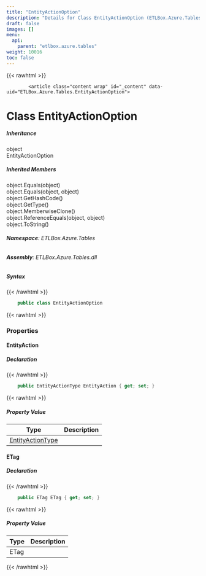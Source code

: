 ```yaml
---
title: "EntityActionOption"
description: "Details for Class EntityActionOption (ETLBox.Azure.Tables)"
draft: false
images: []
menu:
  api:
    parent: "etlbox.azure.tables"
weight: 10016
toc: false
---
```


{{< rawhtml >}}

            <article class="content wrap" id="_content" data-uid="ETLBox.Azure.Tables.EntityActionOption">
  <h1 id="ETLBox_Azure_Tables_EntityActionOption" data-uid="ETLBox.Azure.Tables.EntityActionOption" class="text-break">Class EntityActionOption
</h1>
  <div class="markdown level0 summary"></div>
  <div class="markdown level0 conceptual"></div>
  <div class="inheritance">
    <h5>Inheritance</h5>
    <div class="level0"><span class="xref">object</span></div>
    <div class="level1"><span class="xref">EntityActionOption</span></div>
  </div>
  <div class="inheritedMembers">
    <h5>Inherited Members</h5>
    <div>
      <span class="xref">object.Equals(object)</span>
    </div>
    <div>
      <span class="xref">object.Equals(object, object)</span>
    </div>
    <div>
      <span class="xref">object.GetHashCode()</span>
    </div>
    <div>
      <span class="xref">object.GetType()</span>
    </div>
    <div>
      <span class="xref">object.MemberwiseClone()</span>
    </div>
    <div>
      <span class="xref">object.ReferenceEquals(object, object)</span>
    </div>
    <div>
      <span class="xref">object.ToString()</span>
    </div>
  </div>
<h6><strong>Namespace</strong>: ETLBox.Azure.Tables</h6>
  <h6><strong>Assembly</strong>: ETLBox.Azure.Tables.dll</h6>
  <h5 id="ETLBox_Azure_Tables_EntityActionOption_syntax">Syntax</h5>
{{< /rawhtml >}}

```C#
    public class EntityActionOption
```

{{< rawhtml >}}
  <h3 id="properties">Properties
</h3>
  <a id="ETLBox_Azure_Tables_EntityActionOption_EntityAction_" data-uid="ETLBox.Azure.Tables.EntityActionOption.EntityAction*"></a>
  <h4 id="ETLBox_Azure_Tables_EntityActionOption_EntityAction" data-uid="ETLBox.Azure.Tables.EntityActionOption.EntityAction">EntityAction</h4>
  <div class="markdown level1 summary"></div>
  <div class="markdown level1 conceptual"></div>
  <h5 class="declaration">Declaration</h5>
{{< /rawhtml >}}

```C#
    public EntityActionType EntityAction { get; set; }
```

{{< rawhtml >}}
  <h5 class="propertyValue">Property Value</h5>
  <table class="table table-bordered table-striped table-condensed">
    <thead>
      <tr>
        <th>Type</th>
        <th>Description</th>
      </tr>
    </thead>
    <tbody>
      <tr>
        <td><a class="xref" href="/api/etlbox.azure.tables/entityactiontype">EntityActionType</a></td>
        <td></td>
      </tr>
    </tbody>
  </table>
  <a id="ETLBox_Azure_Tables_EntityActionOption_ETag_" data-uid="ETLBox.Azure.Tables.EntityActionOption.ETag*"></a>
  <h4 id="ETLBox_Azure_Tables_EntityActionOption_ETag" data-uid="ETLBox.Azure.Tables.EntityActionOption.ETag">ETag</h4>
  <div class="markdown level1 summary"></div>
  <div class="markdown level1 conceptual"></div>
  <h5 class="declaration">Declaration</h5>
{{< /rawhtml >}}

```C#
    public ETag ETag { get; set; }
```

{{< rawhtml >}}
  <h5 class="propertyValue">Property Value</h5>
  <table class="table table-bordered table-striped table-condensed">
    <thead>
      <tr>
        <th>Type</th>
        <th>Description</th>
      </tr>
    </thead>
    <tbody>
      <tr>
        <td><span class="xref">ETag</span></td>
        <td></td>
      </tr>
    </tbody>
  </table>

{{< /rawhtml >}}
